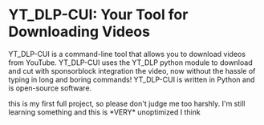 <h1>YT_DLP-CUI: Your Tool for Downloading Videos</h1>
<p>YT_DLP-CUI is a command-line tool that allows you to download videos from YouTube. YT_DLP-CUI uses the YT_DLP python module to download and cut with sponsorblock integration the video, now without the hassle of typing in long and boring commands! YT_DLP-CUI is written in Python and is open-source software.</p>
this is my first full project, so please don't judge me too harshly. I'm still learning something and this is *VERY* unoptimized I think

